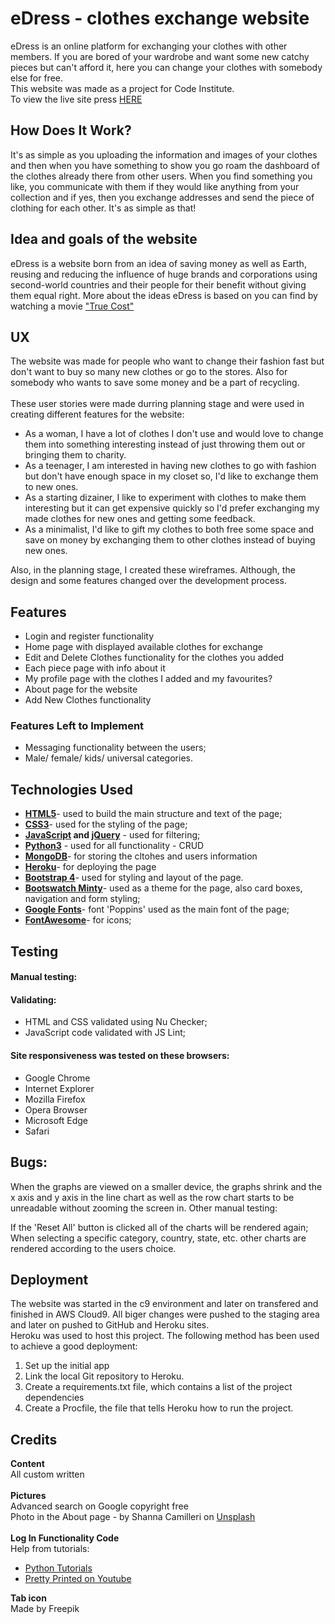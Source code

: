<h1>eDress - clothes exchange website</h1>
eDress is an online platform for exchanging your clothes with other members. 
If you are bored of your wardrobe and want some new catchy pieces but can't afford it, here you can change your clothes with somebody else for free.
<br>This website was made as a project for Code Institute.
<br>To view the live site press <a href="#">HERE</a>
<h2>How Does It Work?</h2>
It's as simple as you uploading the information and images of your clothes and then when you have something to show you go roam the dashboard of the clothes already there from other users. When you find something you like, you communicate with them if they would like anything from your collection and if yes, then you exchange addresses and send the piece of clothing for each other. It's as simple as that!
<h2>Idea and goals of the website</h2>
eDress is a website born from an idea of saving money as well as Earth, reusing and reducing the influence of huge brands and corporations using second-world countries and their people for their benefit without giving them equal right. More about the ideas eDress is based on you can find by watching a movie <a href="https://truecostmovie.com/">"True Cost"</a>

<h2>UX</h2>
The website was made for people who want to change their fashion fast but don't want to buy so many new clothes or go to the stores. Also for somebody who wants to save some money and be a part of recycling.<br><br>
These user stories were made durring planning stage and were used in creating different features for the website:<br>
<ul>
<li>As a woman, I have a lot of clothes I don't use and would love to change them into something interesting instead of just throwing them out or bringing them to charity.</li>
<li>As a teenager, I am interested in having new clothes to go with fashion but don't have enough space in my closet so, I'd like to exchange them to new ones.</li>
<li>As a starting dizainer, I like to experiment with clothes to make them interesting but it can get expensive quickly so I'd prefer exchanging my made clothes for new ones and getting some feedback.</li>
<li>As a minimalist, I'd like to gift my clothes to both free some space and save on money by exchanging them to other clothes instead of buying new ones.</li>
</ul>
Also, in the planning stage, I created these wireframes. Although, the design and some features changed over the development process.

<h2>Features</h2>
<ul>
<li>Login and register functionality</li>
<li>Home page with displayed available clothes for exchange</li>
<li>Edit and Delete Clothes functionality for the clothes you added</li>
<li>Each piece page with info about it</li>
<li>My profile page with the clothes I added and my favourites?</li>
<li>About page for the website</li>
<li>Add New Clothes functionality</li>
</ul>

<h3>Features Left to Implement</h3>
<ul>
<li>Messaging functionality between the users;</li>
<li>Male/ female/ kids/ universal categories.</li>
</ul>
<h2>Technologies Used</h2>
<ul>
<li><strong><a href="https://www.w3schools.com/html/html5_intro.asp">HTML5</a></strong>- used to build the main structure and text of the page;</li>
<li><strong><a href="http://www.css3.info/">CSS3</a></strong>- used for the styling of the page;</li>
<li><strong><a href="https://www.javascript.com/">JavaScript</a> and <a href="https://jquery.com/">jQuery</a></strong> - used for filtering;</li>
<li><strong><a href="https://www.python.org/">Python3</a></strong> - used for all functionality - CRUD</li>
<li><strong><a href="https://www.mongodb.com/">MongoDB</a></strong>- for storing the cltohes and users information</li>
<li><strong><a href="https://www.heroku.com/">Heroku</a></strong>- for deploying the page</li>
<li><strong><a href="https://getbootstrap.com/">Bootstrap 4</a></strong>- used for styling and layout of the page.</li>
<li><strong><a href="https://bootswatch.com/minty/">Bootswatch Minty</a></strong>- used as a theme for the page, also card boxes, navigation and form styling;</li>
<li><strong><a href="https://fonts.google.com/">Google Fonts</a></strong>- font 'Poppins' used as the main font of the page;</li>
<li><strong><a href="https://fontawesome.com/">FontAwesome</a></strong>- for icons;</li>
</ul>

<h2>Testing</h2>
<h4>Manual testing:</h4>
<h4>Validating:</h4>
<ul>
<li>HTML and CSS validated using Nu Checker;</li>
<li>JavaScript code validated with JS Lint;</li>
</ul>
<h4>Site responsiveness was tested on these browsers:</h4>
<ul>
<li>Google Chrome</li>
<li>Internet Explorer</li>
<li>Mozilla Firefox</li>
<li>Opera Browser</li>
<li>Microsoft Edge</li>
<li>Safari</li>
</ul>
<h2>Bugs:</h2>

When the graphs are viewed on a smaller device, the graphs shrink and the x axis and y axis in the line chart as well as the row chart starts to be unreadable without zooming the screen in.
Other manual testing:

If the 'Reset All' button is clicked all of the charts will be rendered again;
When selecting a specific category, country, state, etc. other charts are rendered according to the users choice.

<h2>Deployment</h2>
The website was started in the c9 environment and later on transfered and finished in AWS Cloud9. All biger changes were pushed to the staging area and later on pushed to GitHub and Heroku sites.<br>
Heroku was used to host this project. The following method has been used to achieve a good deployment:
<ol>
<li>Set up the initial app</li>
<li>Link the local Git repository to Heroku.</li>
<li>Create a requirements.txt file, which contains a list of the project dependencies</li>
<li>Create a Procfile, the file that tells Heroku how to run the project.</li>
</ol>

<h2>Credits</h2>
<strong>Content</strong><br>
All custom written
<br><br><strong>Pictures</strong><br>
Advanced search on Google copyright free<br>
Photo in the About page - by Shanna Camilleri on <a href="https://unsplash.com/">Unsplash</a>
<br><br><strong>Log In Functionality Code</strong><br>
Help from tutorials:
<ul>
<li><a href="https://pythonspot.com/login-authentication-with-flask/">Python Tutorials</a></li>
<li><a href="https://www.youtube.com/watch?v=vVx1737auSE">Pretty Printed on Youtube</a></li>
</ul>
<strong>Tab icon</strong><br>
Made by <a href"www.flaticon.com">Freepik</a>
